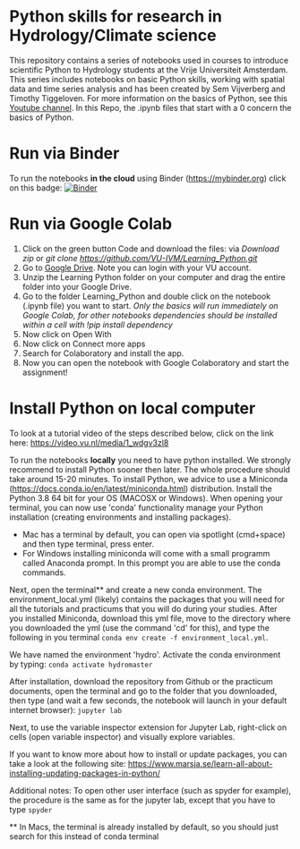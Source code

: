 # Python skills for research in Hydrology/Climate science

This repository contains a series of notebooks used in courses to introduce scientific Python to Hydrology students at the Vrije Universiteit Amsterdam. This series includes notebooks on basic Python skills, working with spatial data and time series analysis and has been created by Sem Vijverberg and Timothy Tiggeloven. For more information on the basics of Python, see this [Youtube channel](https://www.youtube.com/playlist?list=PL2fCZiDqOYYWvJSoIV9J3n-hlZIEoKEdu). In this Repo, the .ipynb files that start with a 0 concern the basics of Python. 


# Run via Binder

To run the notebooks **in the cloud** using Binder (https://mybinder.org) click on this badge:
[![Binder](https://mybinder.org/badge_logo.svg)](https://mybinder.org/v2/gh/VU-IVM/Learning_Python.git/master)

# Run via Google Colab

1. Click on the green button Code and download the files: via *Download zip* or *git clone https://github.com/VU-IVM/Learning_Python.git*
2. Go to [Google Drive](https://drive.google.com/?utm_source=nl&utm_medium=button&utm_campaign=web&utm_content=gotodrive&utm_term=appspagecarousel&usp=apps_start&urp=https%3A%2F%2Fwww.google.com%2F). Note you can login with your VU account.
3. Unzip the Learning Python folder on your computer and drag the entire folder into your Google Drive.
4. Go to the folder Learning_Python and double click on the notebook (.ipynb file) you want to start. *Only the basics will run immediately on Google Colab, for other notebooks dependencies should be installed within a cell with !pip install dependency*
5. Now click on Open With
6. Now click on Connect more apps
7. Search for Colaboratory and install the app.
8. Now you can open the notebook with Google Colaboratory and start the assignment!

# Install Python on local computer
To look at a tutorial video of the steps described below, click on the link here: https://video.vu.nl/media/1_wdgv3zl8 

To run the notebooks **locally** you need to have python installed. We strongly recommend to install Python sooner then later. The whole procedure should take around 15-20 minutes. To install Python, we advice to use a Miniconda (https://docs.conda.io/en/latest/miniconda.html) distribution. Install the Python 3.8 64 bit for your OS (MACOSX or Windows). 
When opening your terminal, you can now use 'conda' functionality manage your Python installation (creating environments and installing packages). 

- Mac has a terminal by default, you can open via spotlight (cmd+space) and then type terminal, press enter. 
- For Windows installing miniconda will come with a small programm called Anaconda prompt. In this prompt you are able to use the conda commands.

Next, open the terminal** and create a new conda environment. The environment_local.yml (likely) contains the packages that you will need for all the tutorials and practicums that you will do during your studies. After you installed Miniconda, download this yml file, move to the directory where you downloaded the yml (use the command 'cd' for this), and type the following in you terminal
`conda env create -f environment_local.yml`. 

We have named the environment 'hydro'. Activate the conda environment by typing:
`conda activate hydromaster`

After installation, download the repository from Github or the practicum documents, open the terminal and go to the folder that you downloaded, then type (and wait a few seconds, the notebook will launch in your default internet browser):
`jupyter lab`

Next, to use the variable inspector extension for Jupyter Lab, right-click on cells (open variable inspector) and visually explore variables.

If you want to know more about how to install or update packages, you can take a look at the following site: https://www.marsja.se/learn-all-about-installing-updating-packages-in-python/

Additional notes: To open other user interface (such as spyder for example), the procedure is the same as for the jupyter lab, except that you have to type `spyder`

** In Macs, the terminal is already installed by default, so you should just search for this instead of conda terminal
